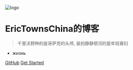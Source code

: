 ![logo](https://docsify.js.org/_media/icon.svg)

# EricTownsChina的博客

> 千里沃野种的是哥萨克的头颅, 装扮静静顿河的是年轻寡妇

* жизнь

[GitHub](https://github.com/EricTownsChina/erictownschina.github.io.git)
[Get Started](#quick-start)
